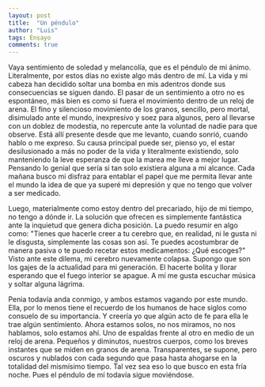 ```yaml
---
layout: post
title:  "Un péndulo"
author: "Luis"
tags: Ensayo
comments: true
---
```

Vaya sentimiento de soledad y melancolía, que es el péndulo de mi ánimo. Literalmente, por estos días no existe algo más dentro de mí. La vida y mi cabeza han decidido soltar una bomba en mis adentros donde sus consecuencias se siguen dando. El pasar de un sentimiento a otro no es espontáneo, más bien es como si fuera el movimiento dentro de un reloj de arena. El fino y silencioso movimiento de los granos, sencillo, pero mortal, disimulado ante el mundo, inexpresivo y soez para algunos, pero al llevarse con un doblez de modestia, no repercute ante la voluntad de nadie para que observe. Está allí presente desde que me levanto, cuando sonrió, cuando hablo o me expreso. Su causa principal puede ser, pienso yo, el estar desilusionado a más no poder de la vida y literalmente existiendo, solo manteniendo la leve esperanza de que la marea me lleve a mejor lugar. Pensando lo genial que sería si tan solo existiera alguna a mi alcance. Cada mañana busco mi disfraz para entablar el papel que me permita llevar ante el mundo la idea de que ya superé mi depresión y que no tengo que volver a ser medicado.

Luego, materialmente como estoy dentro del precariado, hijo de mi tiempo, no tengo a dónde ir. La solución que ofrecen es simplemente fantástica ante la inquietud que genera dicha posición. La puedo resumir en algo como: "Tienes que hacerle creer a tu cerebro que, en realidad, ni le gusta ni le disgusta, simplemente las cosas son así. Te puedes acostumbrar de manera pasiva o te puedo recetar estos medicamentos: ¿Qué escoges?" Visto ante este dilema, mi cerebro nuevamente colapsa. Supongo que son los gajes de la actualidad para mi generación. El hacerte bolita y llorar esperando que el fuego interior se apague. A mí me gusta escuchar música y soltar alguna lágrima.  

 Penia todavía anda conmigo, y ambos estamos vagando por este mundo. Ella, por lo menos tiene el recuerdo de los humanos de hace siglos como consuelo de su importancia. Y creería yo que algún acto de fe para ella le trae algún sentimiento. Ahora estamos solos, no nos miramos, no nos hablamos, solo estamos ahí. Uno de espaldas frente al otro en medio de un reloj de arena. Pequeños y diminutos, nuestros cuerpos, como los breves instantes que se miden en granos de arena. Transparentes, se supone, pero oscuros y nublados con cada segundo que pasa hasta ahogarse en la totalidad del mismísimo tiempo. Tal vez sea eso lo que busco en esta fría noche. Pues el péndulo de mí todavía sigue moviéndose. 
